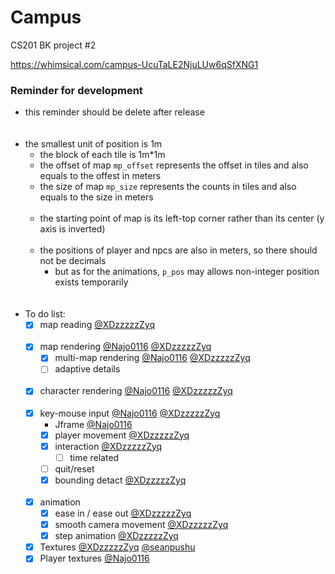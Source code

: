 # Campus
CS201 BK project #2  

https://whimsical.com/campus-UcuTaLE2NjuLUw6qSfXNG1
   
### Reminder for development
- this reminder should be delete after release   
    <br><br/>
- the smallest unit of position is 1m
    - the block of each tile is 1m*1m
    - the offset of map ```mp_offset``` represents the offset in tiles and also equals to the offest in meters
    - the size of map ```mp_size``` represents the counts in tiles and also equals to the size in meters
    <br><br/>
    - the starting point of map is its left-top corner rather than its center (y axis is inverted)
    <br><br/>
    - the positions of player and npcs are also in meters, so there should not be decimals
      - but as for the animations, ```p_pos``` may allows non-integer position exists temporarily   
    <br><br/>
- To do list:
    - [x] map reading [@XDzzzzzZyq](https://github.com/XDzzzzzZyq)
    <br><br/>
    - [x] map rendering [@Najo0116](https://github.com/Najo0116) [@XDzzzzzZyq](https://github.com/XDzzzzzZyq)
      - [x] multi-map rendering [@Najo0116](https://github.com/Najo0116) [@XDzzzzzZyq](https://github.com/XDzzzzzZyq)
      - [ ] adaptive details
    <br><br/>  
    - [x] character rendering [@Najo0116](https://github.com/Najo0116) [@XDzzzzzZyq](https://github.com/XDzzzzzZyq)
    <br><br/> 
    - [x] key-mouse input [@Najo0116](https://github.com/Najo0116) [@XDzzzzzZyq](https://github.com/XDzzzzzZyq) 
      - Jframe [@Najo0116](https://github.com/Najo0116)
      - [x] player movement [@XDzzzzzZyq](https://github.com/XDzzzzzZyq)
      - [x] interaction [@XDzzzzzZyq](https://github.com/XDzzzzzZyq)
        - [ ] time related
      - [ ] quit/reset
      - [x] bounding detact [@XDzzzzzZyq](https://github.com/XDzzzzzZyq)
    <br><br/>
    - [x] animation
      - [x] ease in / ease out [@XDzzzzzZyq](https://github.com/XDzzzzzZyq)
      - [x] smooth camera movement [@XDzzzzzZyq](https://github.com/XDzzzzzZyq)
      - [x] step animation [@XDzzzzzZyq](https://github.com/XDzzzzzZyq)
  
    - [x] Textures [@XDzzzzzZyq](https://github.com/XDzzzzzZyq) [@seanpushu](https://github.com/seanpushu)
    - [x] Player textures [@Najo0116](https://github.com/Najo0116)
